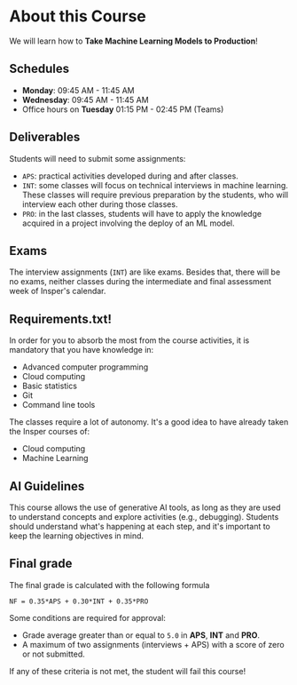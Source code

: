 # About this Course

We will learn how to **Take Machine Learning Models to Production**!

## Schedules

- **Monday**: 09:45 AM - 11:45 AM
- **Wednesday**: 09:45 AM - 11:45 AM
- Office hours on **Tuesday** 01:15 PM - 02:45 PM (Teams)

## Deliverables

Students will need to submit some assignments:

- `APS`: practical activities developed during and after classes.
- `INT`: some classes will focus on technical interviews in machine learning. These classes will require previous preparation by the students, who will interview each other during those classes.
- `PRO`: in the last classes, students will have to apply the knowledge acquired in a project involving the deploy of an ML model.

## Exams

The interview assignments (`INT`) are like exams. Besides that, there will be no exams, neither classes during the intermediate and final assessment week of Insper's calendar.

## Requirements.txt!

In order for you to absorb the most from the course activities, it is mandatory that you have knowledge in:

- Advanced computer programming
- Cloud computing
- Basic statistics
- Git
- Command line tools


The classes require a lot of autonomy. It's a good idea to have already taken the Insper courses of:

- Cloud computing
- Machine Learning

## AI Guidelines

This course allows the use of generative AI tools, as long as they are used to understand concepts and explore activities (e.g., debugging). Students should understand what's happening at each step, and it's important to keep the learning objectives in mind.

## Final grade

The final grade is calculated with the following formula

```
NF = 0.35*APS + 0.30*INT + 0.35*PRO
```

Some conditions are required for approval:

- Grade average greater than or equal to `5.0` in **APS**, **INT** and **PRO**.
- A maximum of two assignments (interviews + APS) with a score of zero or not submitted.

If any of these criteria is not met, the student will fail this course!
